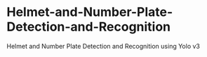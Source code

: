 # Helmet-and-Number-Plate-Detection-and-Recognition
Helmet and Number Plate Detection and Recognition using Yolo v3
